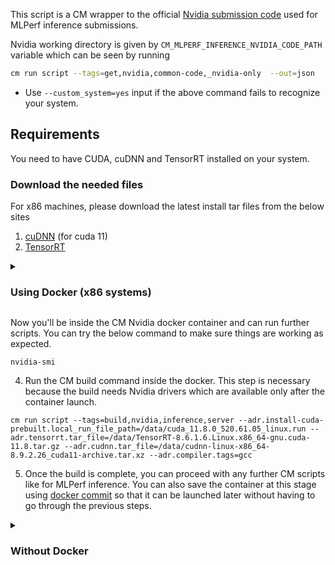 This script is a CM wrapper to the official [Nvidia submission code](https://github.com/mlcommons/inference_results_v3.0/tree/master/closed/NVIDIA) used for MLPerf inference submissions. 


Nvidia working directory is given by `CM_MLPERF_INFERENCE_NVIDIA_CODE_PATH` variable which can be seen by running 
```bash
cm run script --tags=get,nvidia,common-code,_nvidia-only  --out=json
```
* Use `--custom_system=yes` input if the above command fails to recognize your system.


## Requirements
You need to have CUDA, cuDNN and TensorRT installed on your system.

### Download the needed files
For x86 machines, please download the latest install tar files from the below sites
1. [cuDNN](https://developer.nvidia.com/cudnn) (for cuda 11)
2. [TensorRT](https://developer.nvidia.com/tensorrt)

<details>

<summary>
    
### Using Docker (x86 systems)

</summary>

1. Copy the downloaded tar files of `cuDNN` and `TensorRT` to a folder say `$HOME/install_data`
2. Download the CUDA installation file to the same folder
```
cmr --tags=download,file,_url.https://developer.download.nvidia.com/compute/cuda/11.8.0/local_installers/cuda_11.8.0_520.61.05_linux.run --download_path=$HOME/install_data
```
3. Build the docker container and mount the folder with the downloaded files
```
cm docker script --tags=build,nvidia,inference,server --docker_mounts,=$HOME/install_data:/data/ --adr.install-cuda-prebuilt.local_run_file_path=/data/cuda_11.8.0_520.61.05_linux.run  --adr.tensorrt.tar_file=/data/TensorRT-8.6.1.6.Linux.x86_64-gnu.cuda-11.8.tar.gz --adr.cudnn.tar_file=/data/cudnn-linux-x86_64-8.9.2.26_cuda11-archive.tar.xz --docker_cm_repo=mlcommons@ck  --adr.compiler.tags=gcc
```
</details>

Now you'll be inside the CM Nvidia docker container and can run further scripts. You can try the below command to make sure things are working as expected. 
```
nvidia-smi
```

4. Run the CM build command inside the docker. This step is necessary because the build needs Nvidia drivers which are available only after the container launch.
```
cm run script --tags=build,nvidia,inference,server --adr.install-cuda-prebuilt.local_run_file_path=/data/cuda_11.8.0_520.61.05_linux.run --adr.tensorrt.tar_file=/data/TensorRT-8.6.1.6.Linux.x86_64-gnu.cuda-11.8.tar.gz --adr.cudnn.tar_file=/data/cudnn-linux-x86_64-8.9.2.26_cuda11-archive.tar.xz --adr.compiler.tags=gcc
```

5. Once the build is complete, you can proceed with any further CM scripts like for MLPerf inference. You can also save the container at this stage using [docker commit](https://docs.docker.com/engine/reference/commandline/commit/) so that it can be launched later without having to go through the previous steps.

<details>

<summary>

### Without Docker
</summary>

### Install CUDA
If CUDA is not detected, CM should download and install it automatically when you run the workflow. 
** Nvidia drivers are expected to be installed on the system **


### Install cuDNN
For x86 machines, you can [download the tar files for cuDNN](https://developer.nvidia.com/cudnn) (for cuda 11) and [TensorRT](https://developer.nvidia.com/tensorrt) and install them using the following commands
```bash
cm run script --tags=get,cudnn --input=<PATH_TO_CUDNN_TAR_FILE>
```

### Install TensorRT
```bash
cm run script --tags=get,tensorrt,_dev --input=<PATH_TO_TENSORRT_TAR_FILE>
```

On other systems, you can do a package manager install and then CM should pick up the installation automatically during the workflow run.

</details>



